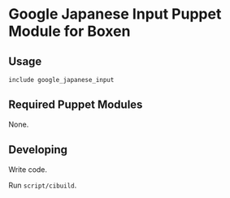 # Google Japanese Input Puppet Module for Boxen

## Usage

```puppet
include google_japanese_input
```

## Required Puppet Modules

None.

## Developing

Write code.

Run `script/cibuild`.
